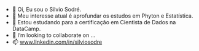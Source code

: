 - 👋 Oi, Eu sou o  Silvio Sodré.
- 👀 Meu interesse atual é aprofundar os estudos em Phyton e Estatística.
- 🌱 Estou estudando para a certificação em Cientista de Dados na DataCamp.
- 💞️ I’m looking to collaborate on ...
- 📫 www.linkedin.com/in/silviosodre

<!---
SilvioSodre13/SilvioSodre13 is a ✨ special ✨ repository because its `README.md` (this file) appears on your GitHub profile.
You can click the Preview link to take a look at your changes.
--->
